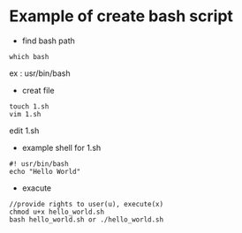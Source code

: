 # Example of create bash script

* find bash path
```Shell
which bash
```
ex : usr/bin/bash

* creat file
```Shell
touch 1.sh
vim 1.sh
```

edit 1.sh

* example shell for 1.sh
```Shell
#! usr/bin/bash
echo "Hello World"
```

* exacute
```Shell
//provide rights to user(u), execute(x)
chmod u+x hello_world.sh
bash hello_world.sh or ./hello_world.sh
```
